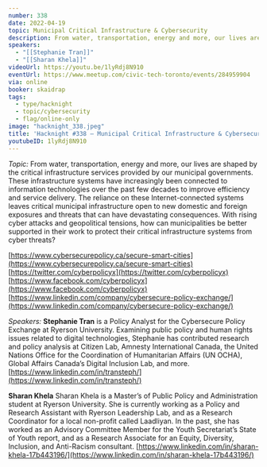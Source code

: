 ```yaml
---
number: 338
date: 2022-04-19
topic: Municipal Critical Infrastructure & Cybersecurity
description: From water, transportation, energy and more, our lives are shaped by the critical infrastructure services provided by our municipal governments. These infrastructure systems have increasingly been connected to information technologies over the past few decades to improve efficiency and service delivery. The reliance on these Internet-connected systems leaves critical municipal infrastructure open to new domestic and foreign exposures and threats that can have devastating consequences. With rising cyber attacks and geopolitical tensions, how can municipalities be better supported in their work to protect their critical infrastructure systems from cyber threats? https://twitter.com/cyberpolicyx
speakers:
  - "[[Stephanie Tran]]"
  - "[[Sharan Khela]]"
videoUrl: https://youtu.be/1lyRdj8N910
eventUrl: https://www.meetup.com/civic-tech-toronto/events/284959904
via: online
booker: skaidrap
tags:
  - type/hacknight
  - topic/cybersecurity
  - flag/online-only
image: "hacknight_338.jpeg"
title: 'Hacknight #338 – Municipal Critical Infrastructure & Cybersecurity'
youtubeID: 1lyRdj8N910
---
```


*Topic:*
From water, transportation, energy and more, our lives are shaped by the critical infrastructure services provided by our municipal governments. These infrastructure systems have increasingly been connected to information technologies over the past few decades to improve efficiency and service delivery. The reliance on these Internet-connected systems leaves critical municipal infrastructure open to new domestic and foreign exposures and threats that can have devastating consequences. With rising cyber attacks and geopolitical tensions, how can municipalities be better supported in their work to protect their critical infrastructure systems from cyber threats?

[https://www.cybersecurepolicy.ca/secure-smart-cities](https://www.cybersecurepolicy.ca/secure-smart-cities)
[https://twitter.com/cyberpolicyx](https://twitter.com/cyberpolicyx)
[https://www.facebook.com/cyberpolicyx](https://www.facebook.com/cyberpolicyx)
[https://www.linkedin.com/company/cybersecure-policy-exchange/](https://www.linkedin.com/company/cybersecure-policy-exchange/)

*Speakers:*
**Stephanie Tran** is a Policy Analyst for the Cybersecure Policy Exchange at Ryerson University. Examining public policy and human rights issues related to digital technologies, Stephanie has contributed research and policy analysis at Citizen Lab, Amnesty International Canada, the United Nations Office for the Coordination of Humanitarian Affairs (UN OCHA), Global Affairs Canada’s Digital Inclusion Lab, and more.
[https://www.linkedin.com/in/transteph/](https://www.linkedin.com/in/transteph/)

**Sharan Khela** Sharan Khela is a Master’s of Public Policy and Administration student at Ryerson University. She is currently working as a Policy and Research Assistant with Ryerson Leadership Lab, and as a Research Coordinator for a local non-profit called Laadliyan. In the past, she has worked as an Advisory Committee Member for the Youth Secretariat’s State of Youth report, and as a Research Associate for an Equity, Diversity, Inclusion, and Anti-Racism consultant.
[https://www.linkedin.com/in/sharan-khela-17b443196/](https://www.linkedin.com/in/sharan-khela-17b443196/)
